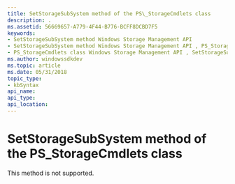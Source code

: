 ```yaml
---
title: SetStorageSubSystem method of the PS\_StorageCmdlets class
description: .
ms.assetid: 56669657-A779-4F44-B776-BCFF8DCBD7F5
keywords:
- SetStorageSubSystem method Windows Storage Management API
- SetStorageSubSystem method Windows Storage Management API , PS_StorageCmdlets class
- PS_StorageCmdlets class Windows Storage Management API , SetStorageSubSystem method
ms.author: windowssdkdev
ms.topic: article
ms.date: 05/31/2018
topic_type: 
- kbSyntax
api_name: 
api_type: 
api_location: 
---
```


# SetStorageSubSystem method of the PS\_StorageCmdlets class

This method is not supported.

 

 




